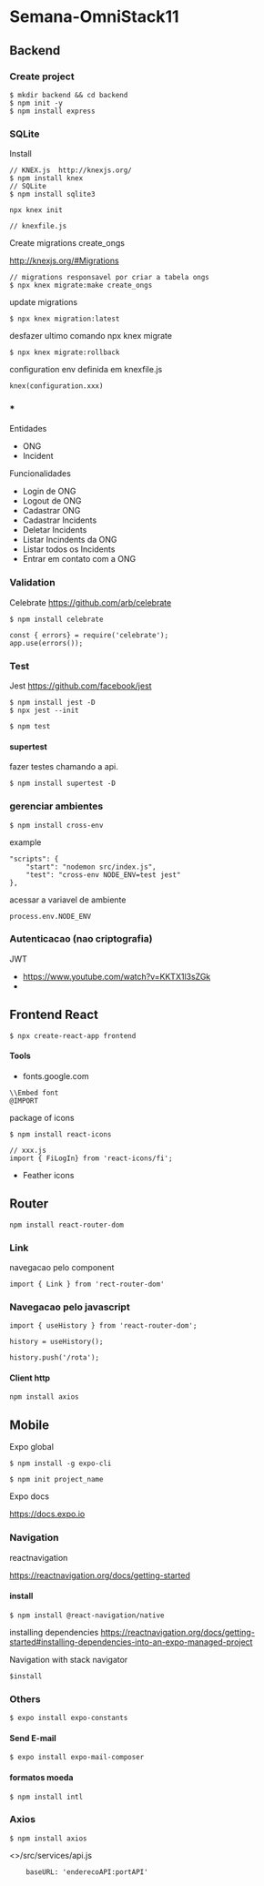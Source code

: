 # Semana-OmniStack11

## Backend

### Create project

```
$ mkdir backend && cd backend
$ npm init -y
$ npm install express
```

### SQLite

Install
```
// KNEX.js  http://knexjs.org/
$ npm install knex
// SQLite
$ npm install sqlite3
```

```
npx knex init

// knexfile.js
```

Create migrations create_ongs

http://knexjs.org/#Migrations
```
// migrations responsavel por criar a tabela ongs
$ npx knex migrate:make create_ongs
```
update migrations
```
$ npx knex migration:latest
```
desfazer ultimo comando npx knex migrate
```
$ npx knex migrate:rollback
```
configuration env
definida em knexfile.js
```
knex(configuration.xxx)
```

### *

Entidades
- ONG
- Incident

Funcionalidades
- Login de ONG
- Logout de ONG
- Cadastrar ONG
- Cadastrar Incidents
- Deletar Incidents
- Listar Incindents da ONG
- Listar todos os Incidents
- Entrar em contato com a ONG


### Validation

Celebrate https://github.com/arb/celebrate

```
$ npm install celebrate
```

```
const { errors} = require('celebrate');
app.use(errors());
```

### Test

Jest https://github.com/facebook/jest

```
$ npm install jest -D
$ npx jest --init
```
```
$ npm test
```

#### supertest
fazer testes chamando a api.

```
$ npm install supertest -D
```

### gerenciar ambientes

```
$ npm install cross-env
```
example
```
"scripts": {
    "start": "nodemon src/index.js",
    "test": "cross-env NODE_ENV=test jest"
},
```
acessar a variavel de ambiente
```
process.env.NODE_ENV
```

### Autenticacao (nao criptografia)
JWT

- https://www.youtube.com/watch?v=KKTX1l3sZGk
- 

## Frontend React

```
$ npx create-react-app frontend

```


#### Tools

- fonts.google.com
```
\\Embed font
@IMPORT
```

package of icons
```
$ npm install react-icons
```
```
// xxx.js
import { FiLogIn} from 'react-icons/fi';
```
- Feather icons
  

## Router

```
npm install react-router-dom
```

### Link
navegacao pelo component <Link >
```
import { Link } from 'rect-router-dom'

```

### Navegacao pelo javascript
```
import { useHistory } from 'react-router-dom';

history = useHistory();

history.push('/rota');
```

#### Client http
```
npm install axios
```


## Mobile

Expo global
```
$ npm install -g expo-cli
```

```
$ npm init project_name
```

Expo docs

https://docs.expo.io


### Navigation

reactnavigation

https://reactnavigation.org/docs/getting-started

#### install
```
$ npm install @react-navigation/native
```
installing dependencies
https://reactnavigation.org/docs/getting-started#installing-dependencies-into-an-expo-managed-project

Navigation with stack navigator

```
$install 
```

### Others


```
$ expo install expo-constants
```

#### Send E-mail

```
$ expo install expo-mail-composer
```

#### formatos moeda

```
$ npm install intl
```


### Axios

```
$ npm install axios
```

<>/src/services/api.js
```
    baseURL: 'enderecoAPI:portAPI'
```